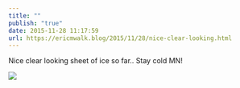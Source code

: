 ```yaml
---
title: ""
publish: "true"
date: 2015-11-28 11:17:59
url: https://ericmwalk.blog/2015/11/28/nice-clear-looking.html
---
```


Nice clear looking sheet of ice so far.. Stay cold MN!

![](https://ericmwalk.blog/uploads/2022/2d72ac5b82.jpg)